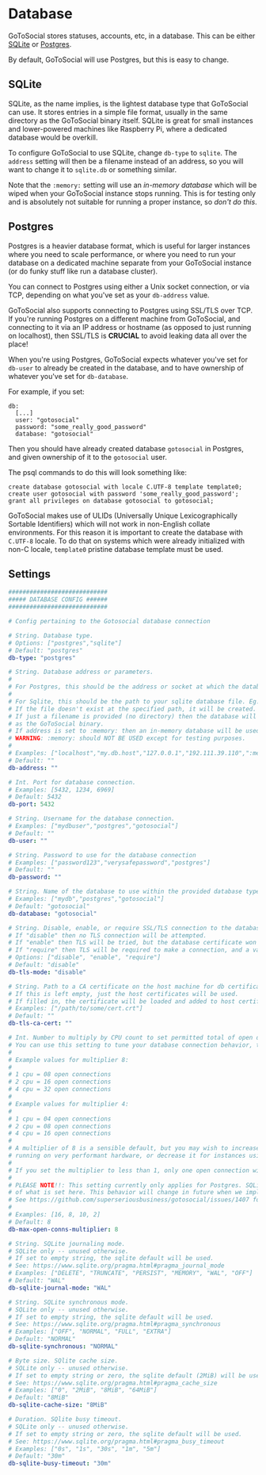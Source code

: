 <!--
SPDX-FileCopyrightText: 2023 GoToSocial Authors <admin@gotosocial.org>

SPDX-License-Identifier: AGPL-3.0-only
-->

# Database

GoToSocial stores statuses, accounts, etc, in a database. This can be either [SQLite](https://sqlite.org/index.html) or [Postgres](https://www.postgresql.org/).

By default, GoToSocial will use Postgres, but this is easy to change.

## SQLite

SQLite, as the name implies, is the lightest database type that GoToSocial can use. It stores entries in a simple file format, usually in the same directory as the GoToSocial binary itself. SQLite is great for small instances and lower-powered machines like Raspberry Pi, where a dedicated database would be overkill.

To configure GoToSocial to use SQLite, change `db-type` to `sqlite`. The `address` setting will then be a filename instead of an address, so you will want to change it to `sqlite.db` or something similar.

Note that the `:memory:` setting will use an *in-memory database* which will be wiped when your GoToSocial instance stops running. This is for testing only and is absolutely not suitable for running a proper instance, so *don't do this*.

## Postgres

Postgres is a heavier database format, which is useful for larger instances where you need to scale performance, or where you need to run your database on a dedicated machine separate from your GoToSocial instance (or do funky stuff like run a database cluster).

You can connect to Postgres using either a Unix socket connection, or via TCP, depending on what you've set as your `db-address` value.

GoToSocial also supports connecting to Postgres using SSL/TLS over TCP. If you're running Postgres on a different machine from GoToSocial, and connecting to it via an IP address or hostname (as opposed to just running on localhost), then SSL/TLS is **CRUCIAL** to avoid leaking data all over the place!

When you're using Postgres, GoToSocial expects whatever you've set for `db-user` to already be created in the database, and to have ownership of whatever you've set for `db-database`.

For example, if you set:

```text
db:
  [...]
  user: "gotosocial"
  password: "some_really_good_password"
  database: "gotosocial"  
```

Then you should have already created database `gotosocial` in Postgres, and given ownership of it to the `gotosocial` user.

The psql commands to do this will look something like:

```psql
create database gotosocial with locale C.UTF-8 template template0;
create user gotosocial with password 'some_really_good_password';
grant all privileges on database gotosocial to gotosocial;
```

GoToSocial makes use of ULIDs (Universally Unique Lexicographically Sortable Identifiers) which will not work in non-English collate environments. For this reason it is important to create the database with `C.UTF-8` locale. To do that on systems which were already initialized with non-C locale, `template0` pristine database template must be used.

## Settings

```yaml
############################
##### DATABASE CONFIG ######
############################

# Config pertaining to the Gotosocial database connection

# String. Database type.
# Options: ["postgres","sqlite"]
# Default: "postgres"
db-type: "postgres"

# String. Database address or parameters.
#
# For Postgres, this should be the address or socket at which the database can be reached.
#
# For Sqlite, this should be the path to your sqlite database file. Eg., /opt/gotosocial/sqlite.db.
# If the file doesn't exist at the specified path, it will be created.
# If just a filename is provided (no directory) then the database will be created in the same directory
# as the GoToSocial binary.
# If address is set to :memory: then an in-memory database will be used (no file).
# WARNING: :memory: should NOT BE USED except for testing purposes.
#
# Examples: ["localhost","my.db.host","127.0.0.1","192.111.39.110",":memory:", "sqlite.db"]
# Default: ""
db-address: ""

# Int. Port for database connection.
# Examples: [5432, 1234, 6969]
# Default: 5432
db-port: 5432

# String. Username for the database connection.
# Examples: ["mydbuser","postgres","gotosocial"]
# Default: ""
db-user: ""

# String. Password to use for the database connection
# Examples: ["password123","verysafepassword","postgres"]
# Default: ""
db-password: ""

# String. Name of the database to use within the provided database type.
# Examples: ["mydb","postgres","gotosocial"]
# Default: "gotosocial"
db-database: "gotosocial"

# String. Disable, enable, or require SSL/TLS connection to the database.
# If "disable" then no TLS connection will be attempted.
# If "enable" then TLS will be tried, but the database certificate won't be checked (for self-signed certs).
# If "require" then TLS will be required to make a connection, and a valid certificate must be presented.
# Options: ["disable", "enable", "require"]
# Default: "disable"
db-tls-mode: "disable"

# String. Path to a CA certificate on the host machine for db certificate validation.
# If this is left empty, just the host certificates will be used.
# If filled in, the certificate will be loaded and added to host certificates.
# Examples: ["/path/to/some/cert.crt"]
# Default: ""
db-tls-ca-cert: ""

# Int. Number to multiply by CPU count to set permitted total of open database connections (in-use and idle).
# You can use this setting to tune your database connection behavior, though most admins won't need to touch it.
#
# Example values for multiplier 8:
#
# 1 cpu = 08 open connections
# 2 cpu = 16 open connections
# 4 cpu = 32 open connections
#
# Example values for multiplier 4:
#
# 1 cpu = 04 open connections
# 2 cpu = 08 open connections
# 4 cpu = 16 open connections
#
# A multiplier of 8 is a sensible default, but you may wish to increase this for instances
# running on very performant hardware, or decrease it for instances using v. slow CPUs.
#
# If you set the multiplier to less than 1, only one open connection will be used regardless of cpu count.
#
# PLEASE NOTE!!: This setting currently only applies for Postgres. SQLite will always use 1 connection regardless
# of what is set here. This behavior will change in future when we implement better SQLITE_BUSY handling.
# See https://github.com/superseriousbusiness/gotosocial/issues/1407 for more details.
#
# Examples: [16, 8, 10, 2]
# Default: 8
db-max-open-conns-multiplier: 8

# String. SQLite journaling mode.
# SQLite only -- unused otherwise.
# If set to empty string, the sqlite default will be used.
# See: https://www.sqlite.org/pragma.html#pragma_journal_mode
# Examples: ["DELETE", "TRUNCATE", "PERSIST", "MEMORY", "WAL", "OFF"]
# Default: "WAL"
db-sqlite-journal-mode: "WAL"

# String. SQLite synchronous mode.
# SQLite only -- unused otherwise.
# If set to empty string, the sqlite default will be used.
# See: https://www.sqlite.org/pragma.html#pragma_synchronous
# Examples: ["OFF", "NORMAL", "FULL", "EXTRA"]
# Default: "NORMAL"
db-sqlite-synchronous: "NORMAL"

# Byte size. SQlite cache size.
# SQLite only -- unused otherwise.
# If set to empty string or zero, the sqlite default (2MiB) will be used.
# See: https://www.sqlite.org/pragma.html#pragma_cache_size
# Examples: ["0", "2MiB", "8MiB", "64MiB"]
# Default: "8MiB"
db-sqlite-cache-size: "8MiB"

# Duration. SQlite busy timeout.
# SQLite only -- unused otherwise.
# If set to empty string or zero, the sqlite default will be used.
# See: https://www.sqlite.org/pragma.html#pragma_busy_timeout
# Examples: ["0s", "1s", "30s", "1m", "5m"]
# Default: "30m"
db-sqlite-busy-timeout: "30m"
```
